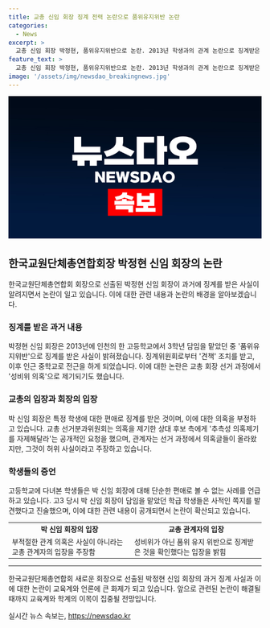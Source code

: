 ```yaml
---
title: 교총 신임 회장 징계 전력 논란으로 품위유지위반 논란
categories:
  - News
excerpt: >
  교총 신임 회장 박정현, 품위유지위반으로 논란. 2013년 학생과의 관계 논란으로 징계받은 과거가 알려졌으며, 선거과정에서 성비위 의혹 제기됨. 회장은 편애 의혹을 부인하고 품위유지 위반 징계에 대해 설명하며, 학생들의 주장에 대해 교총은 말을 아꼈다. 전 학생들은 박 회장으로부터 쪽지를 받았다 주장하며, 논란에 대한 교총의 입장은 거부감을 드러냈다. 현재 교총 회장으로 활동 중인 박 신임 회장은 역대 최연소 회장으로 당선됐다.
feature_text: >
  교총 신임 회장 박정현, 품위유지위반으로 논란. 2013년 학생과의 관계 논란으로 징계받은 과거가 알려졌으며, 선거과정에서 성비위 의혹 제기됨. 회장은 편애 의혹을 부인하고 품위유지 위반 징계에 대해 설명하며, 학생들의 주장에 대해 교총은 말을 아꼈다. 전 학생들은 박 회장으로부터 쪽지를 받았다 주장하며, 논란에 대한 교총의 입장은 거부감을 드러냈다. 현재 교총 회장으로 활동 중인 박 신임 회장은 역대 최연소 회장으로 당선됐다.
image: '/assets/img/newsdao_breakingnews.jpg'
---
```


<p><img src="/assets/img/newsdao_breakingnews.jpg" alt="pcversion 속보" /></p>

<h2 data-ke-size="size26">한국교원단체총연합회장 박정현 신임 회장의 논란</h2>

<p data-ke-size="size16">한국교원단체총연합회 회장으로 선출된 박정현 신임 회장이 과거에 징계를 받은 사실이 알려지면서 논란이 일고 있습니다. 이에 대한 관련 내용과 논란의 배경을 알아보겠습니다.</p>

<h3><b>징계를 받은 과거 내용</b></h3>

<p data-ke-size="size16">박정현 신임 회장은 2013년에 인천의 한 고등학교에서 3학년 담임을 맡았던 중 '품위유지위반'으로 징계를 받은 사실이 밝혀졌습니다. 징계위원회로부터 '견책' 조치를 받고, 이후 인근 중학교로 전근을 하게 되었습니다. 이에 대한 논란은 교총 회장 선거 과정에서 '성비위 의혹'으로 제기되기도 했습니다.</p>

<h3><b>교총의 입장과 회장의 입장</b></h3>

<p data-ke-size="size16">박 신임 회장은 특정 학생에 대한 편애로 징계를 받은 것이며, 이에 대한 의혹을 부정하고 있습니다. 교총 선거분과위원회는 의혹을 제기한 상대 후보 측에게 '추측성 의혹제기를 자제해달라'는 공개적인 요청을 했으며, 관계자는 선거 과정에서 의혹글들이 올라왔지만, 그것이 허위 사실이라고 주장하고 있습니다.</p>

<h3><b>학생들의 증언</b></h3>

<p data-ke-size="size16">고등학교에 다녀본 학생들은 박 신임 회장에 대해 단순한 편애로 볼 수 없는 사례를 언급하고 있습니다. 고3 당시 박 신임 회장이 담임을 맡았던 학급 학생들은 사적인 쪽지를 발견했다고 진술했으며, 이에 대한 관련 내용이 공개되면서 논란이 확산되고 있습니다.</p>

<table>
    <tbody>
        <tr>
            <td style="text-align: center; height: 17px;"><b>박 신임 회장의 입장</b></td>
            <td style="text-align: center; height: 17px;"><b>교총 관계자의 입장</b></td>
        </tr>
        <tr>
            <td style="text-align: left;">부적절한 관계 의혹은 사실이 아니라는 교총 관계자의 입장을 주장함</td>
            <td style="text-align: left;">성비위가 아닌 품위 유지 위반으로 징계받은 것을 확인했다는 입장을 밝힘</td>
        </tr>
    </tbody>
</table>

<hr>

<p data-ke-size="size16">한국교원단체총연합회 새로운 회장으로 선출된 박정현 신임 회장의 과거 징계 사실과 이에 대한 논란이 교육계와 언론에 큰 화제가 되고 있습니다. 앞으로 관련된 논란이 해결될 때까지 교육계와 학계의 이목이 집중될 전망입니다.</p>
실시간 뉴스 속보는, <a href="https://newsdao.kr" rel="dofollow">https://newsdao.kr</a>


